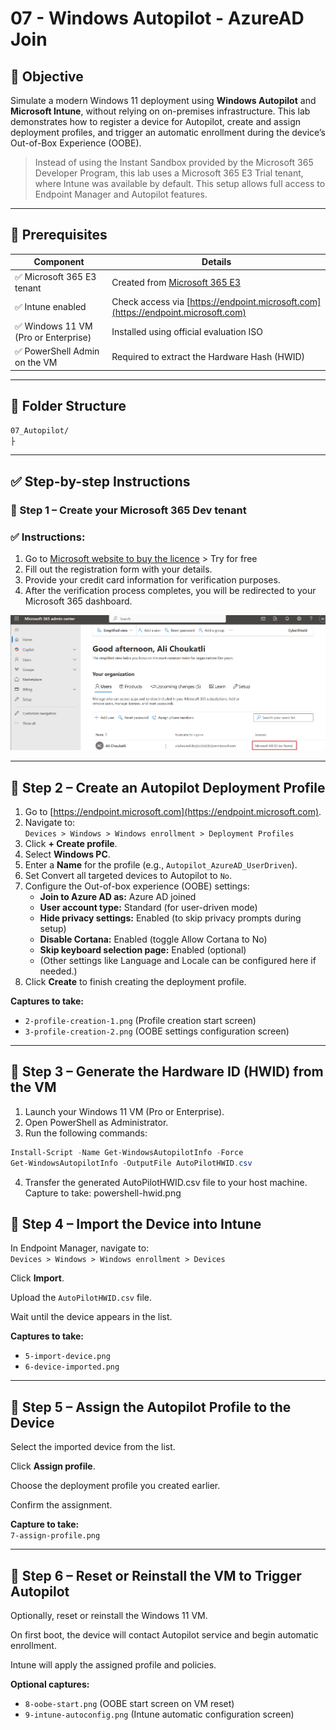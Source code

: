 # 07 - Windows Autopilot - AzureAD Join

## 🎯 Objective

Simulate a modern Windows 11 deployment using **Windows Autopilot** and **Microsoft Intune**, without relying on on-premises infrastructure. This lab demonstrates how to register a device for Autopilot, create and assign deployment profiles, and trigger an automatic enrollment during the device’s Out-of-Box Experience (OOBE).
> Instead of using the Instant Sandbox provided by the Microsoft 365 Developer Program, this lab uses a Microsoft 365 E3 Trial tenant, where Intune was available by default. This setup allows full access to Endpoint Manager and Autopilot features.
---

## 🧰 Prerequisites

| Component                            | Details                                                                                                 |
|--------------------------------------|---------------------------------------------------------------------------------------------------------|
| ✅ Microsoft 365 E3 tenant           | Created from [Microsoft 365 E3 ](https://www.microsoft.com/en-ca/microsoft-365/enterprise/e3?activetab=pivot:overviewtab) |
| ✅ Intune enabled                    | Check access via [https://endpoint.microsoft.com](https://endpoint.microsoft.com)                       |
| ✅ Windows 11 VM (Pro or Enterprise) | Installed using official evaluation ISO                                                                 |
| ✅ PowerShell Admin on the VM | Required to extract the Hardware Hash (HWID)                                                                   |

---

## 🧱 Folder Structure

```bash
07_Autopilot/
├
```
---

## ✅ Step-by-step Instructions


### 🧩 Step 1 – Create your Microsoft 365 Dev tenant

### ✅ Instructions:

1. Go to [Microsoft website to buy the licence](https://www.microsoft.com/en-ca/microsoft-365/enterprise/e3?activetab=pivot:overviewtab) > Try for free
2. Fill out the registration form with your details.  
3. Provide your credit card information for verification purposes.  
4. After the verification process completes, you will be redirected to your Microsoft 365 dashboard.  

![Dashboard_E3](https://github.com/AliChoukatli/CyberShield-Enterprise/blob/main/07_Autopilot/Screenshots/Licence_E3.png)

---

## 🧩 Step 2 – Create an Autopilot Deployment Profile

1. Go to [https://endpoint.microsoft.com](https://endpoint.microsoft.com).  
2. Navigate to:  
   `Devices > Windows > Windows enrollment > Deployment Profiles`  
3. Click **+ Create profile**.  
4. Select **Windows PC**.  
5. Enter a **Name** for the profile (e.g., `Autopilot_AzureAD_UserDriven`).
6. Set Convert all targeted devices to Autopilot to `No`.
7. Configure the Out-of-box experience (OOBE) settings:  
   - **Join to Azure AD as:** Azure AD joined  
   - **User account type:** Standard (for user-driven mode)  
   - **Hide privacy settings:** Enabled (to skip privacy prompts during setup)  
   - **Disable Cortana:** Enabled (toggle Allow Cortana to No)  
   - **Skip keyboard selection page:** Enabled (optional)  
   - (Other settings like Language and Locale can be configured here if needed.)  
8. Click **Create** to finish creating the deployment profile.

**Captures to take:**  
- `2-profile-creation-1.png` (Profile creation start screen)  
- `3-profile-creation-2.png` (OOBE settings configuration screen)

---

## 🧩 Step 3 – Generate the Hardware ID (HWID) from the VM

1. Launch your Windows 11 VM (Pro or Enterprise).  
2. Open PowerShell as Administrator.  
3. Run the following commands:

```powershell
Install-Script -Name Get-WindowsAutopilotInfo -Force
Get-WindowsAutopilotInfo -OutputFile AutoPilotHWID.csv
```

4. Transfer the generated AutoPilotHWID.csv file to your host machine.
Capture to take:
powershell-hwid.png



## 🧩 Step 4 – Import the Device into Intune

In Endpoint Manager, navigate to:  
`Devices > Windows > Windows enrollment > Devices`

Click **Import**.

Upload the `AutoPilotHWID.csv` file.

Wait until the device appears in the list.

**Captures to take:**  
- `5-import-device.png`  
- `6-device-imported.png`

---

## 🧩 Step 5 – Assign the Autopilot Profile to the Device

Select the imported device from the list.

Click **Assign profile**.

Choose the deployment profile you created earlier.

Confirm the assignment.

**Capture to take:**  
`7-assign-profile.png`

---

## 🧩 Step 6 – Reset or Reinstall the VM to Trigger Autopilot

Optionally, reset or reinstall the Windows 11 VM.

On first boot, the device will contact Autopilot service and begin automatic enrollment.

Intune will apply the assigned profile and policies.

**Optional captures:**  
- `8-oobe-start.png` (OOBE start screen on VM reset)  
- `9-intune-autoconfig.png` (Intune automatic configuration screen)
